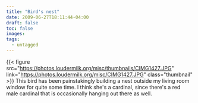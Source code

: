 ```yaml
---
title: "Bird's nest"
date: 2009-06-27T18:11:44-04:00
draft: false
toc: false
images:
tags:
  - untagged
---
```

{{< figure src="https://photos.loudermilk.org/misc/thumbnails/CIMG1427.JPG"
           link="https://photos.loudermilk.org/misc/CIMG1427.JPG" class="thumbnail" >}}
This bird has been painstakingly building a nest outside my living room window for quite some time. I think she's a cardinal, since there's a red male cardinal that is occasionally hanging out there as well.
